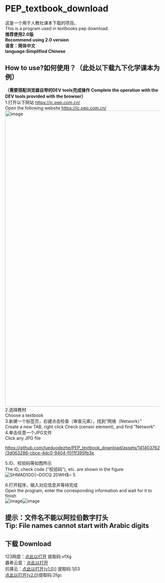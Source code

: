 # PEP_textbook_download
这是一个用于人教社课本下载的项目。  
This is a program used in textbooks pep download.  
**推荐使用2.0版  
Recommend using 2.0 version**  
**语言：简体中文   
language:Simplified Chinese**  
## How to use?如何使用？（此处以下载九下化学课本为例）
**（需要搭配浏览器自带的DEV tools完成操作 Complete the operation with the DEV tools provided with the browser）**   
1.打开以下网站 https://jc.pep.com.cn/  
Open the following website https://jc.pep.com.cn/  
<img width="960" alt="image" src="https://github.com/lueduodezhe/PEP_textbook_download/assets/141403762/4de369d0-b32c-4399-8cd6-00c138183c1a">  
2.选择教材    
Choose a textbook  
3.新建一个标签页，右键点击检查（审查元素），找到“网络（Network）”     
Create a new TAB, right click Check (censor element), and find "Network"  
4.单击任意一个JPG文件  
Click any JPG file  


https://github.com/lueduodezhe/PEP_textbook_download/assets/141403762/3d063286-cbce-4dc0-9404-f011f395fb3e


5.ID、校验码等如图所示  
The ID, check code ("校验码"), etc. are shown in the figure  
![SHMAD1GO{~DOCQ 2DWH$~ 5](https://github.com/lueduodezhe/PEP_textbook_download/assets/141403762/6528c3b5-eff4-4aaf-8cc8-9354939e0d73)

6.打开程序，输入对应信息并等待完成  
Open the program, enter the corresponding information and wait for it to finish  
![image](https://github.com/lueduodezhe/PEP_textbook_download/assets/141403762/a04f2342-5a4b-48d3-a58c-3339ce486c10)![image](https://github.com/lueduodezhe/PEP_textbook_download/assets/141403762/602a80a6-1c1b-4d6b-95b1-8addebbd63be)


**提示：文件名不能以阿拉伯数字打头   
Tip: File names cannot start with Arabic digits**
------
## 下载 Download  
123网盘：[点此以打开](https://www.123pan.com/s/ICnzVv-PYagh.html) 提取码:vfXg  
暮希云盘：[点此以打开](https://pan.xiaomuxi.cn/s/YeWhz)  
抗揍云：[点此以打开(v1.0)](https://wwzm.lanzouj.com/b04kaaqzg)] 提取码:1j53  
[点此以打开(v2.0)](https://wwzm.lanzouj.com/b04kaar2j)提取码:2fgc
